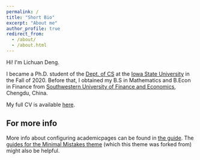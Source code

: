 ```yaml
---
permalink: /
title: "Short Bio"
excerpt: "About me"
author_profile: true
redirect_from: 
  - /about/
  - /about.html
---
```


Hi! I'm Lichuan Deng.

I became a Ph.D. student of the [Dept. of CS](https://www.cs.iastate.edu/) at the [Iowa State University](https://www.iastate.edu/) in the Fall of 2020. Before that, I obtained my B.S in Mathematics and B.Econ in Finance from [Southwestern University of Finance and Economics](https://e.swufe.edu.cn/), Chengdu, China.

My full CV is available [here](CV.pdf).


    
For more info
------
More info about configuring academicpages can be found in [the guide](https://academicpages.github.io/markdown/). The [guides for the Minimal Mistakes theme](https://mmistakes.github.io/minimal-mistakes/docs/configuration/) (which this theme was forked from) might also be helpful.
